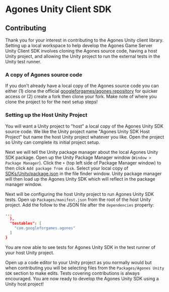 # Agones Unity Client SDK

## Contributing
Thank you for your interest in contributing to the Agones Unity client library. Setting up a local workspace to help develop the Agones Game Server Unity Client SDK involves cloning the Agones source code, having a host Unity project, and allowing the Unity project to run the external tests in the Unity test runner.

### A copy of Agones source code
If you don't already have a local copy of the Agones source code you can either (1) clone the official [googleforgames/agones repository](https://github.com/googleforgames/agones) for quicker access or (2) create a fork then clone your fork. Make note of where you clone the project to for the next setup steps!

### Setting up the Host Unity Project
You will want a Unity project to "host" a local copy of the Agones Unity SDK source code. We like the Unity project name "Agones Unity SDK Host Project" but name the host Unity project whatever you like. Open the project so Unity can complete its initial project setup.

Next we will tell the Unity package manager about the local Agones Unity SDK package. Open up the Unity Package Manager window (`Window > Package Manager`). Click the `+` (top left side of Package Manager window) to then click `Add package from disk`. Select your local copy of [SDKs/Unity/package.json](https://github.com/googleforgames/Agones/blob/main/SDKs/Unity/package.json) in the file finder window. Unity package manager will then load up the Agones Unity SDK which will reflect in the package manager window.

Next will be configuring the host Unity project to run Agones Unity SDK tests. Open up `Packages/manifest.json` from the root of the host Unity project. Add the follow to the JSON file after the `dependencies` property:
```json
...
  },
  "testables": [
    "com.googleforgames.agones"
  ]
}
```
You are now able to see tests for Agones Unity SDK in the test runner of your host Unity project.

Open up a code editor to your Unity project as you normally would but when contributing you will be selecting files from the `Packages/Agones Unity SDK` section to make edits. Tests covering contributions is always encouraged. You are now ready to develop the Agones Unity SDK using a Unity host project!
